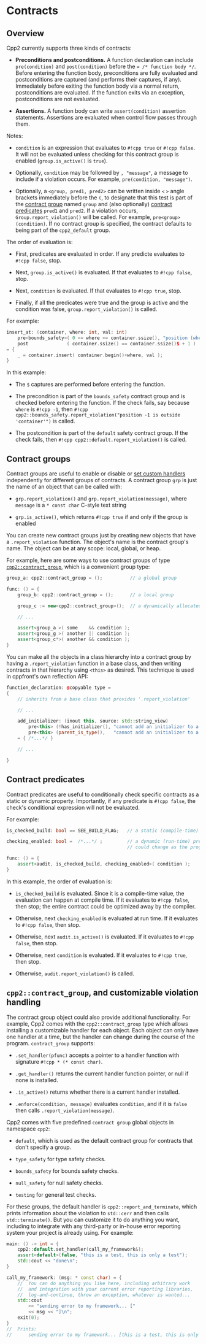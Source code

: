 
# Contracts

## Overview

Cpp2 currently supports three kinds of contracts:

- **Preconditions and postconditions.** A function declaration can include `pre(condition)` and `post(condition)` before the `= /* function body */`. Before entering the function body, preconditions are fully evaluated and postconditions are captured (and performs their captures, if any). Immediately before exiting the function body via a normal return, postconditions are evaluated. If the function exits via an exception, postconditions are not evaluated.

- **Assertions.** A function body can write `assert(condition)` assertion statements. Assertions are evaluated when control flow passes through them.

Notes:

- `condition` is an expression that evaluates to `#!cpp true` or `#!cpp false`. It will not be evaluated unless checking for this contract group is enabled (`group.is_active()` is `true`).

- Optionally, `condition` may be followed by `, "message"`, a message to include if a violation occurs. For example, `pre(condition, "message")`.

- Optionally, a `<group, pred1, pred2>` can be written inside `<` `>` angle brackets immediately before the `(`, to designate that this test is part of the [contract group](#groups) named `group` and (also optionally) [contract predicates](#predicates) `pred1` and `pred2`. If a violation occurs, `Group.report_violation()` will be called. For example, `pre<group>(condition)`. If no contract group is specified, the contract defaults to being part of the `cpp2_default` group.

The order of evaluation is:

- First, predicates are evaluated in order. If any predicte evaluates to `#!cpp false`, stop.

- Next, `group.is_active()` is evaluated. If that evaluates to `#!cpp false`, stop.

- Next, `condition` is evaluated. If that evaluates to `#!cpp true`, stop.

- Finally, if all the predicates were true and the group is active and the condition was false, `group.report_violation()` is called.

For example:

``` cpp title="Precondition and postcondition examples" hl_lines="2 3"
insert_at: (container, where: int, val: int)
    pre<bounds_safety>( 0 <= where <= container.ssize(), "position (where)$ is outside 'container'" )
    post              ( container.ssize() == container.ssize()$ + 1 )
= {
    _ = container.insert( container.begin()+where, val );
}
```

In this example:

- The `$` captures are performed before entering the function.

- The precondition is part of the `bounds_safety` contract group and is checked before entering the function. If the check fails, say because `where` is `#!cpp -1`, then `#!cpp cpp2::bounds_safety.report_violation("position -1 is outside 'container'")` is called.

- The postcondition is part of the `default` safety contract group.  If the check fails, then `#!cpp cpp2::default.report_violation()` is called.


## <a id="groups"></a> Contract groups

Contract groups are useful to enable or disable or [set custom handlers](#violation-handlers) independently for different groups of contracts. A contract group `grp` is just the name of an object that can be called with:

- `grp.report_violation()` and `grp.report_violation(message)`, where `message` is a `* const char` C-style text string

- `grp.is_active()`, which returns `#!cpp true` if and only if the group is enabled

You can create new contract groups just by creating new objects that have a `.report_violation` function. The object's name is the contract group's name. The object can be at any scope: local, global, or heap.

For example, here are some ways to use contract groups of type [`cpp2::contract_group`](#violation_handlers), which is a convenient group type:

``` cpp title="Using contract groups" hl_lines="1 4 6 10-12"
group_a: cpp2::contract_group = ();          // a global group

func: () = {
    group_b: cpp2::contract_group = ();      // a local group

    group_c := new<cpp2::contract_group>();  // a dynamically allocated group

    // ...

    assert<group_a >( some    && condition );
    assert<group_g >( another || condition );
    assert<group_c*>( another && condition );
}
```

You can make all the objects in a class hierarchy into a contract group by having a `.report_violation` function in a base class, and then writing contracts in that hierarchy using `<this>` as desired. This technique is used in cppfront's own reflection API:

``` cpp title="Example of using 'this' as a contract group, from cppfront 'reflect.h2'" hl_lines="8 9"
function_declaration: @copyable type =
{
    // inherits from a base class that provides '.report_violation'

    // ...

    add_initializer: (inout this, source: std::string_view)
        pre<this> (!has_initializer(), "cannot add an initializer to a function that already has one")
        pre<this> (parent_is_type(),   "cannot add an initializer to a function that isn't in a type scope")
    = { /*...*/ }

    // ...

}
```


## <a id="predicates"></a> Contract predicates

Contract predicates are useful to conditionally check specific contracts as a static or dynamic property. Importantly, if any predicate is `#!cpp false`, the check's conditional expression will not be evaluated.

For example:

``` cpp title="Using contract predicates" hl_lines="1 3 4 7"
is_checked_build: bool == SEE_BUILD_FLAG;   // a static (compile-time) predicate

checking_enabled: bool =  /*...*/ ;         // a dynamic (run-time) predicate,
                                            // could change as the program runs

func: () = {
    assert<audit, is_checked_build, checking_enabled>( condition );
}
```

In this example, the order of evaluation is:

- `is_checked_build` is evaluated. Since it is a compile-time value, the evaluation can happen at compile time. If it evaluates to `#!cpp false`, then stop; the entire contract could be optimized away by the compiler.

- Otherwise, next `checking_enabled` is evaluated at run time. If it evaluates to `#!cpp false`, then stop.

- Otherwise, next `audit.is_active()` is evaluated. If it evaluates to `#!cpp false`, then stop.

- Otherwise, next `condition` is evaluated. If it evaluates to `#!cpp true`, then stop.

- Otherwise, `audit.report_violation()` is called.


## <a id="violation-handlers"></a> `cpp2::contract_group`, and customizable violation handling

The contract group object could also provide additional functionality. For example, Cpp2 comes with the `cpp2::contract_group` type which allows installing a customizable handler for each object. Each object can only have one handler at a time, but the handler can change during the course of the program. `contract_group` supports:

- `.set_handler(pfunc)` accepts a pointer to a handler function with signature `#!cpp * (* const char)`.

- `.get_handler()` returns the current handler function pointer, or null if none is installed.

- `.is_active()` returns whether there is a current handler installed.

- `.enforce(condition, message)` evaluates `condition`, and if it is `false` then calls `.report_violation(message)`.

Cpp2 comes with five predefined `contract group` global objects in namespace `cpp2`:

- `default`, which is used as the default contract group for contracts that don't specify a group.

- `type_safety` for type safety checks.

- `bounds_safety` for bounds safety checks.

- `null_safety` for null safety checks.

- `testing` for general test checks.

For these groups, the default handler is `cpp2::report_and_terminate`, which prints information about the violation to `std::cerr` and then calls `std::terminate()`. But you can customize it to do anything you want, including to integrate with any third-party or in-house error reporting system your project is already using. For example:

``` cpp title="Example of customized contract violation handler" hl_lines="2 8-10 17"
main: () -> int = {
    cpp2::default.set_handler(call_my_framework&);
    assert<default>(false, "this is a test, this is only a test");
    std::cout << "done\n";
}

call_my_framework: (msg: * const char) = {
    //  You can do anything you like here, including arbitrary work
    //  and integration with your current error reporting libraries,
    //  log-and-continue, throw an exception, whatever is wanted...
    std::cout
        << "sending error to my framework... ["
        << msg << "]\n";
    exit(0);
}
//  Prints:
//      sending error to my framework... [this is a test, this is only a test]
```
